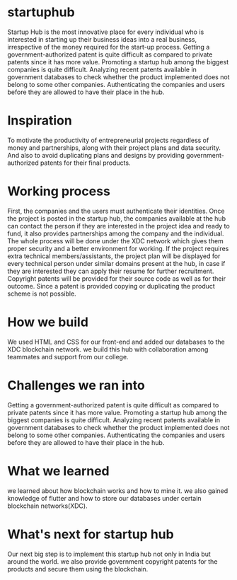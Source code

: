 # startuphub
Startup Hub is the most innovative place for every individual who is interested in starting up their business ideas into a real business, irrespective of the money required for the start-up process. 
Getting a government-authorized patent is quite difficult as compared to private patents since it has more value.
Promoting a startup hub among the biggest companies is quite difficult. Analyzing recent patents available in government databases to check whether the product implemented does not belong to some other companies. 
Authenticating the companies and users before they are allowed to have their place in the hub.

# Inspiration
To motivate the productivity of entrepreneurial projects regardless of money and partnerships, along with their project plans and data security. And also to avoid duplicating plans and designs by providing government-authorized patents for their final products.

# Working process 
First, the companies and the users must authenticate their identities. Once the project is posted in the startup hub, the companies available at the hub can contact the person if they are interested in the project idea and ready to fund, it also provides partnerships among the company and the individual. The whole process will be done under the XDC network which gives them proper security and a better environment for working. If the project requires extra technical members/assistants, the project plan will be displayed for every technical person under similar domains present at the hub, in case if they are interested they can apply their resume for further recruitment. Copyright patents will be provided for their source code as well as for their outcome. Since a patent is provided copying or duplicating the product scheme is not possible.

# How we build 
We used HTML and CSS for our front-end and added our databases to the XDC blockchain network. we build this hub with collaboration among teammates and support from our college.

# Challenges we ran into
Getting a government-authorized patent is quite difficult as compared to private patents since it has more value. Promoting a startup hub among the biggest companies is quite difficult. Analyzing recent patents available in government databases to check whether the product implemented does not belong to some other companies. Authenticating the companies and users before they are allowed to have their place in the hub.

# What we learned
we learned about how blockchain works and how to mine it. we also gained knowledge of flutter and how to store our databases under certain blockchain networks(XDC).

# What's next for startup hub
Our next big step is to implement this startup hub not only in India but around the world. we also provide government copyright patents for the products and secure them using the blockchain.



